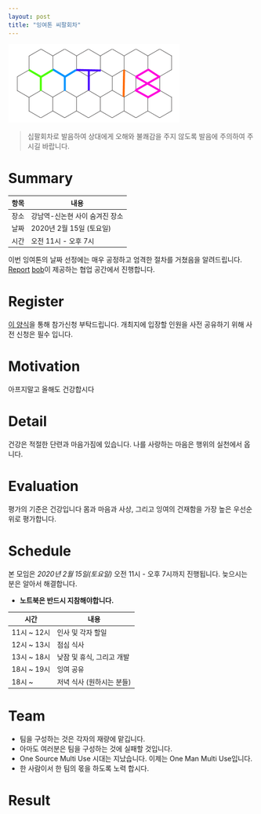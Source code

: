 ```yaml
---
layout: post
title: "잉여톤 씨팔회차"
---
```


![poster](/images/18/yyt-poster.png)

> 십팔회차로 발음하여 상대에게 오해와 불쾌감을 주지 않도록 발음에 주의하여 주시길 바랍니다. 

# Summary

| 항목 | 내용                              |
| ---- | --------------------------------- |
| 장소 | 강남역-신논현 사이 숨겨진 장소    |
| 날짜 | 2020년 2월 15일 (토요일)          |
| 시간 | 오전 11시 - 오후 7시              |


이번 잉여톤의 날짜 선정에는 매우 공정하고 엄격한 절차를 거쳤음을 알려드립니다. [Report](https://docs.google.com/spreadsheets/d/1NBoD_xV3OlpXeWzMbvnyv0Kh-TkSY2870J7YuCMuoaM/edit?usp=sharing)
[bob](https://github.com/doodoori2)이 제공하는 협업 공간에서 진행합니다. 

# Register

[이 양식](https://forms.gle/EN5YJAxKqDhaGJWi9)을 통해 참가신청 부탁드립니다. 개최지에 입장할 인원을 사전 공유하기 위해 사전 신청은 필수 입니다.

# Motivation

아프지말고 올해도 건강합시다

# Detail

건강은 적절한 단련과 마음가짐에 있습니다. 
나를 사랑하는 마음은 행위의 실천에서 옵니다.

# Evaluation

평가의 기준은 건강입니다
몸과 마음과 사상, 그리고 잉여의 건재함을 가장 높은 우선순위로 평가합니다. 

# Schedule

본 모임은 _2020년 2월 15일(토요일)_ 오전 11시 - 오후 7시까지 진행됩니다. 늦으시는 분은 알아서 해결합니다. 

- **노트북은 반드시 지참해야합니다.**

| 시간        | 내용                              |
| ----------- | --------------------------------- |
| 11시 ~ 12시 | 인사 및 각자 할일                 |
| 12시 ~ 13시 | 점심 식사                         |
| 13시 ~ 18시 | 낮잠 및 휴식, 그리고 개발         |
| 18시 ~ 19시 | 잉여 공유                         |
| 18시 ~      | 저녁 식사 (원하시는 분들)         |

# Team

- 팀을 구성하는 것은 각자의 재량에 맡깁니다.
- 아마도 여러분은 팀을 구성하는 것에 실패할 것입니다.
- One Source Multi Use 시대는 지났습니다. 이제는 One Man Multi Use입니다. 
- 한 사람이서 한 팀의 몫을 하도록 노력 합시다.

# Result


